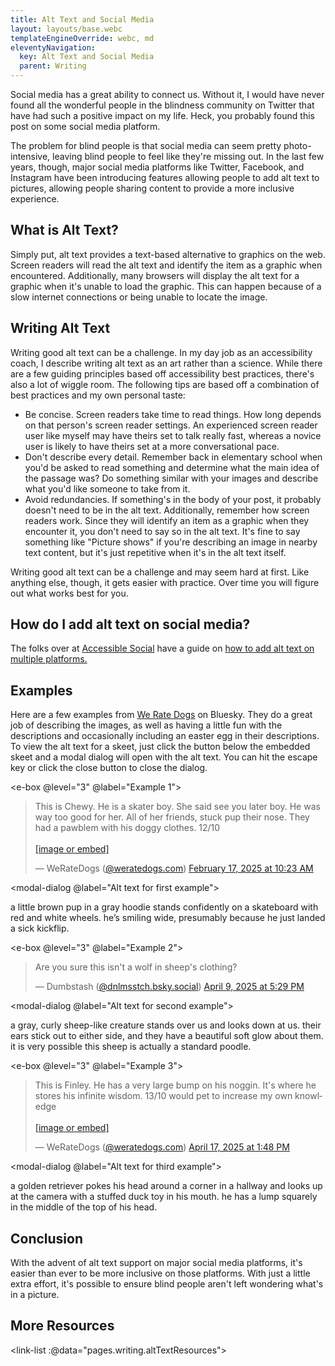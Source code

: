 ```yaml
---
title: Alt Text and Social Media
layout: layouts/base.webc
templateEngineOverride: webc, md
eleventyNavigation:
  key: Alt Text and Social Media
  parent: Writing
---
```

Social media has a great ability to connect us. Without it, I would have never found all the wonderful people in the blindness community on Twitter that have had such a positive impact on my life. Heck, you probably found this post on some social media platform.

The problem for blind people is that social media can seem pretty photo-intensive, leaving blind people to feel like they're missing out. In the last few years, though, major social media platforms like Twitter, Facebook, and Instagram have been introducing features allowing people to add alt text to pictures, allowing people sharing content to provide a more inclusive experience.

<auto-toc></auto-toc>

## What is Alt Text?

Simply put, alt text provides a text-based alternative to graphics on the web. Screen readers will read the alt text and identify the item as a graphic when encountered. Additionally, many browsers will display the alt text for a graphic when it's unable to load the graphic. This can happen because of a slow internet connections or being unable to locate the image.

## Writing Alt Text

Writing good alt text can be a challenge. In my day job as an accessibility coach, I describe writing alt text as an art rather than a science. While there are a few guiding principles based off accessibility best practices, there's also a lot of wiggle room. The following tips are based off a combination of best practices and my own personal taste:

- Be concise. Screen readers take time to read things. How long depends on that person's screen reader settings. An experienced screen reader user like myself may have theirs set to talk really fast, whereas a novice user is likely to have theirs set at a more conversational pace.
- Don't describe every detail. Remember back in elementary school when you'd be asked to read something and determine what the main idea of the passage was? Do something similar with your images and describe what you'd like someone to take from it.
- Avoid redundancies. If something's in the body of your post, it probably doesn't need to be in the alt text. Additionally, remember how screen readers work. Since they will identify an item as a graphic when they encounter it, you don't need to say so in the alt text. It's fine to say something like "Picture shows" if you're describing an image in nearby text content, but it's just repetitive when it's in the alt text itself.

Writing good alt text can be a challenge and may seem hard at first. Like anything else, though, it gets easier with practice. Over time you will figure out what works best for you.

## How do I add alt text on social media?

The folks over at [Accessible Social](https://www.accessible-social.com/) have a guide on [how to add alt text on multiple platforms.](https://www.accessible-social.com/images-and-visuals/platform-image-accessibility)

## Examples

Here are a few examples from [We Rate Dogs](https://bsky.app/profile/weratedogs.com) on Bluesky. They do a great job of describing the images, as well as having a little fun with the descriptions and occasionally including an easter egg in their descriptions. To view the alt text for a skeet, just click the button below the embedded skeet and a modal dialog will open with the alt text. You can hit the escape key or click the close button to close the dialog.

<e-box @level="3" @label="Example 1">

<blockquote class="bluesky-embed" data-bluesky-uri="at://did:plc:rlr4e4zioxivpndzr4mqw4r2/app.bsky.feed.post/3lif5s6znwk2n" data-bluesky-cid="bafyreigrniemzipiqwk3apg5j2tzlhjx6e2oifavmxxpurei5ta4f5vsmm" data-bluesky-embed-color-mode="system"><p lang="en">This is Chewy. He is a skater boy. She said see you later boy. He was way too good for her. All of her friends, stuck pup their nose. They had a pawblem with his doggy clothes. 12/10<br><br><a href="https://bsky.app/profile/did:plc:rlr4e4zioxivpndzr4mqw4r2/post/3lif5s6znwk2n?ref_src=embed">[image or embed]</a></p>&mdash; WeRateDogs (<a href="https://bsky.app/profile/did:plc:rlr4e4zioxivpndzr4mqw4r2?ref_src=embed">@weratedogs.com</a>) <a href="https://bsky.app/profile/did:plc:rlr4e4zioxivpndzr4mqw4r2/post/3lif5s6znwk2n?ref_src=embed">February 17, 2025 at 10:23 AM</a></blockquote><script webc:keep async src="https://embed.bsky.app/static/embed.js" charset="utf-8"></script>

<modal-dialog @label="Alt text for first example">

a little brown pup in a gray hoodie stands confidently on a skateboard with red and white wheels. he’s smiling wide, presumably because he just landed a sick kickflip.
</modal-dialog>

</e-box>

<e-box @level="3" @label="Example 2">

<blockquote class="bluesky-embed" data-bluesky-uri="at://did:plc:pc7md7klwf5wmg72ei54fznx/app.bsky.feed.post/3lmg22xqb4k2z" data-bluesky-cid="bafyreigqktbejlszwcecih3ll6vgz5vbi3mxpxcyf6tig6wyylnfrrxhvy" data-bluesky-embed-color-mode="system"><p lang="en">Are you sure this isn&#x27;t a wolf in sheep&#x27;s clothing?</p>&mdash; Dumbstash (<a href="https://bsky.app/profile/did:plc:pc7md7klwf5wmg72ei54fznx?ref_src=embed">@dnlmsstch.bsky.social</a>) <a href="https://bsky.app/profile/did:plc:pc7md7klwf5wmg72ei54fznx/post/3lmg22xqb4k2z?ref_src=embed">April 9, 2025 at 5:29 PM</a></blockquote><script webc:keep async src="https://embed.bsky.app/static/embed.js" charset="utf-8"></script>

<modal-dialog @label="Alt text for second example">

a gray, curly sheep-like creature stands over us and looks down at us. their ears stick out to either side, and they have a beautiful soft glow about them. it is very possible this sheep is actually a standard poodle.

</modal-dialog>

</e-box>

<e-box @level="3" @label="Example 3">

<blockquote class="bluesky-embed" data-bluesky-uri="at://did:plc:rlr4e4zioxivpndzr4mqw4r2/app.bsky.feed.post/3lmzrfnypos2w" data-bluesky-cid="bafyreichvznnaawspuwrhlsfh4qeglvhzbpe5og5hzwistuqj7ugievjhu" data-bluesky-embed-color-mode="system"><p lang="en">This is Finley. He has a very large bump on his noggin. It&#x27;s where he stores his infinite wisdom. 13/10 would pet to increase my own knowledge<br><br><a href="https://bsky.app/profile/did:plc:rlr4e4zioxivpndzr4mqw4r2/post/3lmzrfnypos2w?ref_src=embed">[image or embed]</a></p>&mdash; WeRateDogs (<a href="https://bsky.app/profile/did:plc:rlr4e4zioxivpndzr4mqw4r2?ref_src=embed">@weratedogs.com</a>) <a href="https://bsky.app/profile/did:plc:rlr4e4zioxivpndzr4mqw4r2/post/3lmzrfnypos2w?ref_src=embed">April 17, 2025 at 1:48 PM</a></blockquote><script webc:keep async src="https://embed.bsky.app/static/embed.js" charset="utf-8"></script>

<modal-dialog @label="Alt text for third example">

a golden retriever pokes his head around a corner in a hallway and looks up at the camera with a stuffed duck toy in his mouth. he has a lump squarely in the middle of the top of his head.

</modal-dialog>

</e-box>

## Conclusion

With the advent of alt text support on major social media platforms, it's easier than ever to be more inclusive on those platforms. With just a little extra effort, it's possible to ensure blind people aren't left wondering what's in a picture.

## More Resources

<link-list :@data="pages.writing.altTextResources"></link-list>